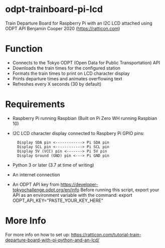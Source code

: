 # odpt-trainboard-pi-lcd

Train Departure Board for Raspberry Pi with an I2C LCD attached using ODPT API
Benjamin Cooper 2020 (https://ratticon.com)

# Function
- Connects to the Tokyo ODPT (Open Data for Public Transportation) API
- Downloads the train times for the configured station
- Formats the train times to print on LCD character display
- Prints departure times and animates overflowing text
- Refreshes every X seconds (30 by default)

# Requirements
- Raspberry Pi running Raspbian (Built on Pi Zero WH running Raspbian 10)
- I2C LCD character display connected to Raspbery Pi GPIO pins:

        Display SDA pin <------------> Pi SDA pin
        Display SCL pin <------------> Pi SCL pin
        Display 5V (VCC) pin <-------> Pi 5V pin
        Display Ground (GND) pin <---> Pi GND pin

- Python 3 or later (3.7 at time of writing)
- An internet connection
- An ODPT API key from https://developer-tokyochallenge.odpt.org/en/info
  Before running this script, export your API as an environment variable with the command:
  export ODPT_API_KEY="PASTE_YOUR_KEY_HERE"

# More Info
For more info on how to set up:
https://ratticon.com/tutorial-train-departure-board-with-pi-python-and-an-lcd/
